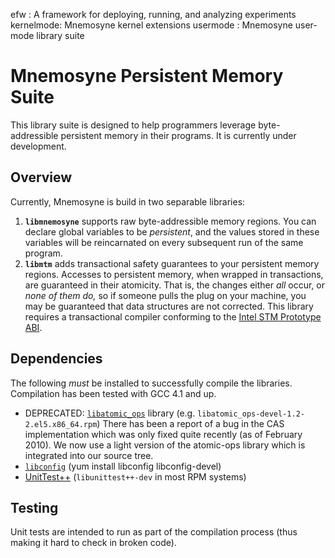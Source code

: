 efw       : A framework for deploying, running, and analyzing experiments
kernelmode: Mnemosyne kernel extensions
usermode  : Mnemosyne user-mode library suite

Mnemosyne Persistent Memory Suite
=================================
This library suite is designed to help programmers leverage byte-addressible persistent memory in their programs. It is currently under development.

Overview
--------
Currently, Mnemosyne is build in two separable libraries:

1. **`libmnemosyne`** supports raw byte-addressible memory regions. You can declare global variables to be _persistent_, and the values stored in these variables will be reincarnated on every subsequent run of the same program.
2. **`libmtm`** adds transactional safety guarantees to your persistent memory regions. Accesses to persistent memory, when wrapped in transactions, are guaranteed in their atomicity. That is, the changes either _all_ occur, or _none of them do,_ so if someone pulls the plug on your machine, you may be guaranteed that data structures are not corrected. This library requires a transactional compiler conforming to the [Intel STM Prototype ABI](http://software.intel.com/en-us/articles/intel-c-stm-compiler-prototype-edition-20/#ABI).

Dependencies
------------
The following _must_ be installed to successfully compile the libraries. Compilation has been tested with GCC 4.1 and up.

- DEPRECATED: [`libatomic_ops`](http://www.hpl.hp.com/research/linux/atomic_ops/) library (e.g. `libatomic_ops-devel-1.2-2.el5.x86_64.rpm`)
  There has been a report of a bug in the CAS implementation which was only fixed quite recently (as of February 2010). We now use a light version of the atomic-ops library which is integrated into our source tree.
- [`libconfig`](www.hyperrealm.com/libconfig/) (yum install libconfig libconfig-devel)
- [UnitTest++](unittest-cpp.sourceforge.net) (`libunittest++-dev` in most RPM systems)

Testing
-------
Unit tests are intended to run as part of the compilation process (thus making it hard to check in broken code). 
